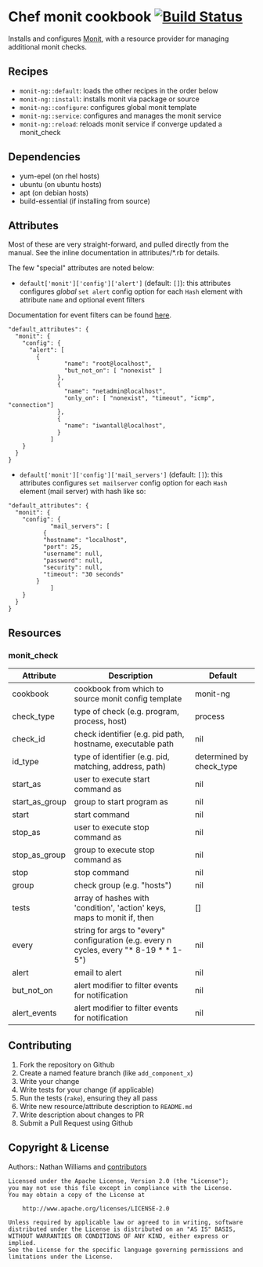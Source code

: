 # Chef monit cookbook  [![Build Status](https://travis-ci.org/bbg-cookbooks/monit-ng.svg?branch=master)][travis]

Installs and configures [Monit][tildeslash], with a resource provider for managing
additional monit checks.

## Recipes

- `monit-ng::default`: loads the other recipes in the order below
- `monit-ng::install`: installs monit via package or source
- `monit-ng::configure`: configures global monit template
- `monit-ng::service`: configures and manages the monit service
- `monit-ng::reload`: reloads monit service if converge updated a monit_check

## Dependencies

- yum-epel (on rhel hosts)
- ubuntu (on ubuntu hosts)
- apt (on debian hosts)
- build-essential (if installing from source)


## Attributes

Most of these are very straight-forward, and pulled directly from the manual.
See the inline documentation in attributes/\*.rb for details.

The few "special" attributes are noted below:

* `default['monit']['config']['alert']` (default: `[]`): this attributes configures *global* `set alert` config option for each `Hash` element with attribute `name` and optional event filters  

Documentation for event filters can be found [here][filters].

```
"default_attributes": {
  "monit": {
    "config": {
      "alert": [
        {
			    "name": "root@localhost",
			    "but_not_on": [ "nonexist" ]
			  },
			  {
			    "name": "netadmin@localhost",
			    "only_on": [ "nonexist", "timeout", "icmp", "connection"]
			  },
			  {
			    "name": "iwantall@localhost",
			  }
			]
    }
  }
}
```

* `default['monit']['config']['mail_servers']` (default: `[]`): this attributes configures `set mailserver` config option for each `Hash` element (mail server) with hash like so:

```
"default_attributes": {
  "monit": {
    "config": {
 			"mail_servers": [
  		  {
          "hostname": "localhost",
          "port": 25,
          "username": null,
          "password": null,
          "security": null,
          "timeout": "30 seconds"
        }
			]
    }
  }
}
```

## Resources

### monit_check

|Attribute|Description|Default|
|---------|-----------|-------|
|cookbook|cookbook from which to source monit config template|monit-ng|
|check_type|type of check (e.g. program, process, host)|process|
|check_id|check identifier (e.g. pid path, hostname, executable path|nil|
|id_type|type of identifier (e.g. pid, matching, address, path)|determined by check_type|
|start_as|user to execute start command as|nil|
|start_as_group|group to start program as|nil|
|start|start command|nil|
|stop_as|user to execute stop command as|nil|
|stop_as_group|group to execute stop command as|nil|
|stop|stop command|nil|
|group|check group (e.g. "hosts")|nil|
|tests|array of hashes with 'condition', 'action' keys, maps to monit if, then|[]|
|every|string for args to "every" configuration (e.g. every n cycles, every "* 8-19 * * 1-5")|nil|
|alert|email to alert|nil|
|but_not_on|alert modifier to filter events for notification|nil|
|alert_events|alert modifier to filter events for notification|nil|

## Contributing

1. Fork the repository on Github
2. Create a named feature branch (like `add_component_x`)
3. Write your change
4. Write tests for your change (if applicable)
5. Run the tests (`rake`), ensuring they all pass
6. Write new resource/attribute description to `README.md`
7. Write description about changes to PR
8. Submit a Pull Request using Github


## Copyright & License

Authors:: Nathan Williams and [contributors][contrib]

```
Licensed under the Apache License, Version 2.0 (the "License");
you may not use this file except in compliance with the License.
You may obtain a copy of the License at

    http://www.apache.org/licenses/LICENSE-2.0

Unless required by applicable law or agreed to in writing, software
distributed under the License is distributed on an "AS IS" BASIS,
WITHOUT WARRANTIES OR CONDITIONS OF ANY KIND, either express or implied.
See the License for the specific language governing permissions and
limitations under the License.
```

[tildeslash]: http://mmonit.com/monit/
[filters]: https://mmonit.com/monit/documentation/monit.html#Setting-an-event-filter
[contrib]: https://github.com/bbg-cookbooks/monit-ng/graphs/contributors
[travis]: https://travis-ci.org/bbg-cookbooks/monit-ng
